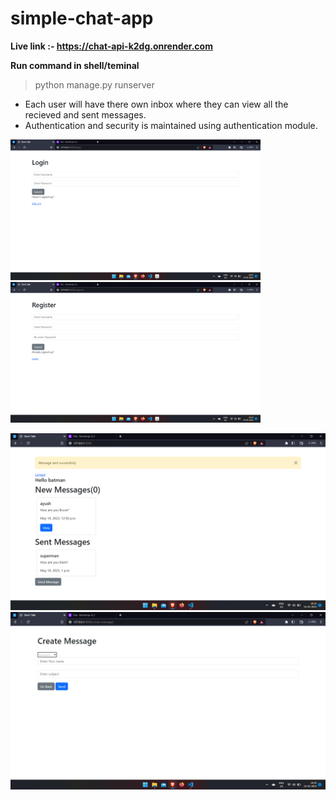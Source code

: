 ﻿# simple-chat-app
 
**Live link :- https://chat-api-k2dg.onrender.com**

**Run command in shell/teminal**
> python manage.py runserver

* Each user will have there own inbox where they can view all the recieved and sent messages.
* Authentication and security is maintained using authentication module.

<img src="screenshots/login.png" width=400/>             <img src="screenshots/signup.png" width=400/> 

<img src="screenshots/inbox.png" />

<img src="screenshots/create_message.png" />
